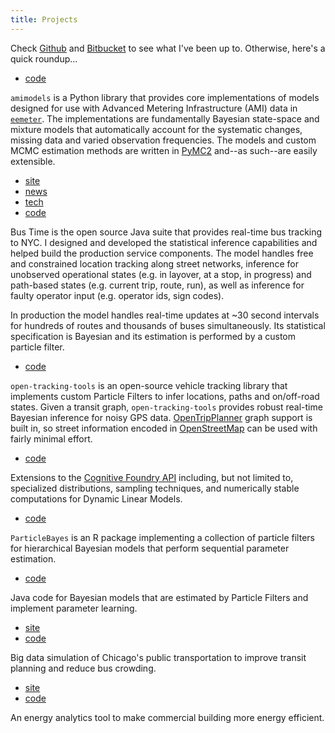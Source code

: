 ```yaml
---
title: Projects
---
```


Check [Github](https://github.com/brandonwillard) and 
[Bitbucket](https://bitbucket.org/brandonwillard) to see what I've been up to.  Otherwise, here's
a quick roundup...

<div class='project' name="amimodels" markdown>
<ul class='project-links'>
  <li><a href="https://github.com/openeemeter/amimodels">code</a></li>
</ul>

`amimodels` is a Python library that provides core implementations of models
designed for use with Advanced Metering Infrastructure (AMI) data in 
[`eemeter`](http://www.openeemeter.org/). The implementations
are fundamentally Bayesian state-space and mixture models that automatically
account for the systematic changes, missing data and varied observation
frequencies. The models and custom MCMC estimation methods are written in
[PyMC2](https://pymc-devs.github.io/pymc/) and--as such--are easily extensible.

</div>

<div class='project' name="MTA Bus Time" markdown>
<ul class='project-links'>
  <li><a href="http://bustime.mta.info/">site</a></li>
  <li><a href="http://gothamist.com/2014/02/24/mtas_real_time_bus_tracking_info_ex.php">news</a></li>
  <li><a href="http://bustime.mta.info/wiki/Main/Technology">tech</a></li>
  <li><a href="https://github.com/camsys/onebusaway-nyc/commits?author=brandonwillard">code</a></li>
</ul>

Bus Time is the open source Java suite that provides real-time bus tracking to
NYC.  I designed and developed the statistical inference capabilities and
helped build the production service components.  The model handles free and
constrained location tracking along street networks, inference for unobserved
operational states (e.g. in layover, at a stop, in progress) and path-based
states (e.g.  current trip, route, run), as well as inference for faulty
operator input (e.g.  operator ids, sign codes).

In production the model handles real-time updates at ~30 second intervals for
hundreds of routes and thousands of buses simultaneously.  Its statistical
specification is Bayesian and its estimation is performed by a custom particle
filter.
</div>

<div class='project' name="open-tracking-tools" markdown>
<ul class='project-links'>
  <li><a href="https://github.com/brandonwillard/open-tracking-tools">code</a></li>
</ul>

`open-tracking-tools` is an open-source vehicle tracking library that
implements custom Particle Filters to infer locations, paths and on/off-road
states.  Given a transit graph, `open-tracking-tools` provides robust real-time
Bayesian inference for noisy GPS data.
[OpenTripPlanner](http://www.opentripplanner.org/uses) graph support is built in,
so street information encoded in [OpenStreetMap](https://www.openstreetmap.org/) can
be used with fairly minimal effort.
</div>

<div class='project' name="StatsLibExtensions" markdown>
<ul class='project-links'>
  <li><a href="https://bitbucket.org/brandonwillard/statslibextensions">code</a></li>
</ul>

Extensions to the [Cognitive Foundry API](https://github.com/algorithmfoundry/Foundry) 
including, but not limited to, specialized distributions, sampling techniques,
and numerically stable computations for Dynamic Linear Models.
</div>

<div class='project' name="ParticleBayes" markdown>
<ul class='project-links'>
  <li><a href="https://bitbucket.org/brandonwillard/particlebayes">code</a></li>
</ul>

`ParticleBayes` is an R package implementing a collection of particle filters
for hierarchical Bayesian models that perform sequential parameter estimation.
</div>

<div class='project' name="ParticleLearningModels" markdown>
<ul class='project-links'>
  <li><a href="https://bitbucket.org/brandonwillard/particlelearningmodels">code</a></li>
</ul>

Java code for Bayesian models that are estimated by Particle Filters and
implement parameter learning.
</div>

<div class='project' name="CTA-sim" markdown>
<ul class='project-links'>
  <li><a href="http://dssg.io/projects/2013/\#cta">site</a></li>
  <li><a href="https://github.com/dssg/cta-sim">code</a></li>
</ul>

Big data simulation of Chicago's public transportation to improve
transit planning and reduce bus crowding.
</div>

<div class='project' name="energywise" markdown>
<ul class='project-links'>
  <li><a href="http://dssg.io/projects/2013/\#lbnl">site</a></li>
  <li><a href="https://github.com/dssg/energywise">code</a></li>
</ul>

An energy analytics tool to make commercial building more energy efficient.
</div>


